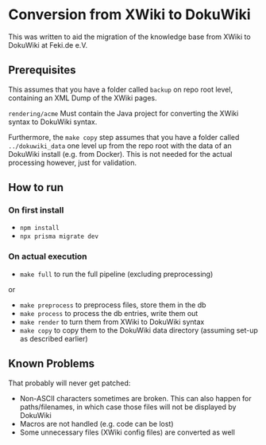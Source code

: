 # Conversion from XWiki to DokuWiki

This was written to aid the migration of the knowledge base from XWiki to DokuWiki at Feki.de e.V.

## Prerequisites

This assumes that you have a folder called `backup` on repo root level, containing an XML Dump of the XWiki pages.

`rendering/acme` Must contain the Java project for converting the XWiki syntax to DokuWiki syntax.

Furthermore, the `make copy` step assumes that you have a folder called `../dokuwiki_data` one level up from the repo root with the data of an DokuWiki install (e.g. from Docker). This is not needed for the actual processing however, just for validation.

## How to run

### On first install

- `npm install`
- `npx prisma migrate dev`

### On actual execution

- `make full` to run the full pipeline (excluding preprocessing)

or

- `make preprocess` to preprocess files, store them in the db
- `make process` to process the db entries, write them out
- `make render` to turn them from XWiki to DokuWiki syntax
- `make copy` to copy them to the DokuWiki data directory (assuming set-up as described earlier)

## Known Problems

That probably will never get patched:

- Non-ASCII characters sometimes are broken. This can also happen for paths/filenames, in which case those files will not be displayed by DokuWiki
- Macros are not handled (e.g. code can be lost)
- Some unnecessary files (XWiki config files) are converted as well
